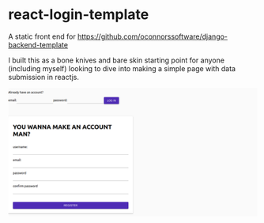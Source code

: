 # react-login-template
A static front end for https://github.com/oconnorssoftware/django-backend-template

I built this as a bone knives and bare skin starting point for anyone (including myself) looking 
to dive into making a simple page with data submission in reactjs.

![alt text](https://raw.githubusercontent.com/oconnorssoftware/react-auth-template/master/screenshots/reg.png)
